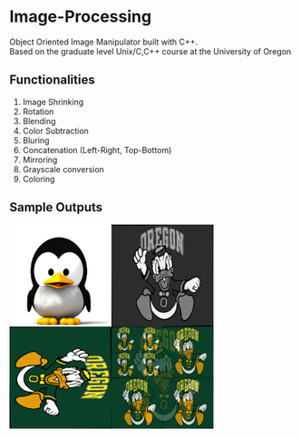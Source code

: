 # Image-Processing
Object Oriented Image Manipulator built with C++. <br>
Based on the graduate level Unix/C,C++ course at the University of Oregon


## Functionalities
1. Image Shrinking <br>
2. Rotation <br>
3. Blending <br>
4. Color Subtraction <br>
5. Bluring <br>
6. Concatenation (Left-Right, Top-Bottom) <br>
7. Mirroring <br>
8. Grayscale conversion <br>
9. Coloring <br>


## Sample Outputs
<a href="url"><img src="https://github.com/aobaruwa/Image-Processing/blob/main/images/tux.png" align="left" height="180" width="180" ></a>


<a href="url"><img src="https://github.com/aobaruwa/Image-Processing/blob/main/images/grayscale.png" align="left" height="180" width="180" ></a>


<a href="url"><img src="https://github.com/aobaruwa/Image-Processing/blob/main/images/rotate.png" align="left" height="180" width="180" ></a>


<a href="url"><img src="https://github.com/aobaruwa/Image-Processing/blob/main/images/blend.png" align="left" height="180" width="180" ></a>
